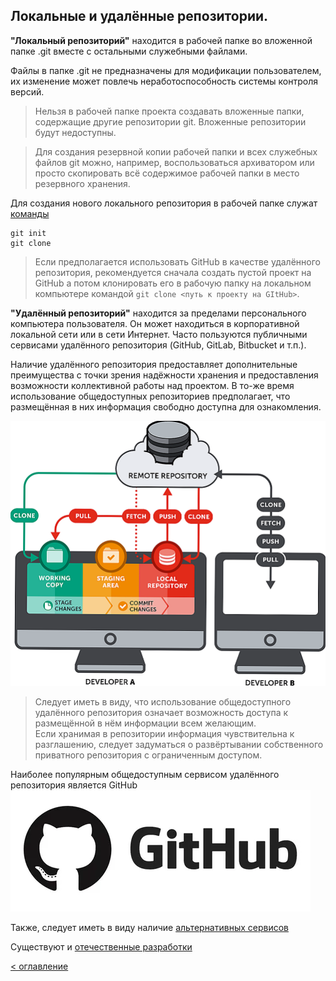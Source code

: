 ## Локальные и удалённые репозитории.

**"Локальный репозиторий"** находится в рабочей папке во вложенной папке .git вместе с остальными служебными файлами. 

Файлы в папке .git не предназначены для модификации пользователем, их изменение может повлечь неработоспособность системы контроля версий.

> Нельзя в рабочей папке проекта создавать вложенные папки, содержащие другие репозитории git. Вложенные репозитории будут недоступны.

> Для создания резервной копии рабочей папки и всех служебных файлов git можно, например, воспользоваться архиватором или просто скопировать всё содержимое рабочей папки в место резервного хранения.

Для создания нового локального репозитория в рабочей папке служат [команды](/partials/git_init_clone.md)
```
git init
git clone
```

> Если предполагается использовать GitHub в качестве удалённого репозитория, рекомендуется сначала создать пустой проект на GitHub а потом клонировать его в рабочую папку на локальном компьютере командой ```git clone <путь к проекту на GItHub>```.


**"Удалённый репозиторий"** находится за пределами персонального компьютера пользователя. Он может находиться в корпоративной локальной сети или в сети Интернет. Часто пользуются публичными сервисами удалённого репозитория (GitHub, GitLab, Bitbucket и т.п.).

Наличие удалённого репозитория предоставляет дополнительные преимущества с точки зрения надёжности хранения и предоставления возможности коллективной работы над проектом. В то-же время использование общедоступных репозиториев предполагает, что размещённая в них информация свободно доступна для ознакомления.

![](../assets/remote_repo.png "Удалённый репозиторий")

> Следует иметь в виду, что использование общедоступного удалённого репозитория означает возможность доступа к размещённой в нём информации всем желающим.  
> Если хранимая в репозитории информация чувствительна к разглашению, следует задуматься о развёртывании собственного приватного репозитория с ограниченным доступом.

Наиболее популярным общедоступным сервисом удалённого репозитория является GitHub [![GitHub](../assets/github.webp "Сайт GitHub")](https://github.com/)

Также, следует иметь в виду наличие [альтернативных сервисов](https://vc.ru/dev/175025-top-10-alternativ-github-dlya-razmeshcheniya-open-source-proektov?ysclid=lvfarlmc6f583582944)

Существуют и [отечественные разработки](https://habr.com/ru/companies/sberbank/articles/749236/)





[< оглавление](../README.md)

